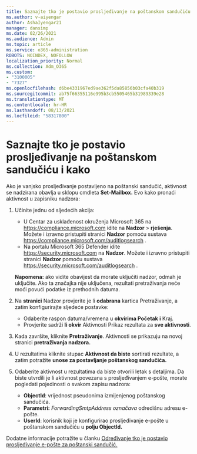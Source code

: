 ```yaml
---
title: Saznajte tko je postavio prosljeđivanje na poštanskom sandučiću i kako
ms.author: v-aiyengar
author: AshaIyengar21
manager: dansimp
ms.date: 02/26/2021
ms.audience: Admin
ms.topic: article
ms.service: o365-administration
ROBOTS: NOINDEX, NOFOLLOW
localization_priority: Normal
ms.collection: Adm_O365
ms.custom:
- "3100005"
- "7327"
ms.openlocfilehash: d6be4331967ed9ae362f5da85856b03cfa40b319
ms.sourcegitcommit: ab75f66355116e995b3cb5505465b31989339e28
ms.translationtype: MT
ms.contentlocale: hr-HR
ms.lasthandoff: 08/13/2021
ms.locfileid: "58317800"
---
```

# <a name="find-out-who-set-up-forwarding-on-a-mailbox-and-how"></a>Saznajte tko je postavio prosljeđivanje na poštanskom sandučiću i kako

Ako je vanjsko prosljeđivanje postavljeno na poštanski sandučić, aktivnost se nadzirana obavlja u sklopu cmdleta **Set-Mailbox.** Evo kako pronaći aktivnost u zapisniku nadzora:

1. Učinite jednu od sljedećih akcija:
   - U Centar za usklađenost okruženja Microsoft 365 na <https://compliance.microsoft.com> idite na **Nadzor** \> **rješenja**. Možete i izravno pristupiti stranici **Nadzor** pomoću sustava <https://compliance.microsoft.com/auditlogsearch> .
   - Na portalu Microsoft 365 Defender idite <https://security.microsoft.com> na **Nadzor**. Možete i izravno pristupiti stranici **Nadzor** pomoću sustava <https://security.microsoft.com/auditlogsearch> .

   **Napomena:** ako vidite obavijest da morate uključiti nadzor, odmah je uključite. Ako ta značajka nije uključena, rezultati pretraživanja neće moći povući podatke iz prethodnih datuma.

2. Na **stranici** Nadzor provjerite je li **odabrana** kartica Pretraživanje, a zatim konfigurirajte sljedeće postavke:
   - Odaberite raspon datuma/vremena u **okvirima Početak** **i** Kraj.
   - Provjerite sadrži **li okvir** Aktivnosti Prikaz rezultata za **sve aktivnosti**.

3. Kada završite, kliknite **Pretraživanje**. Aktivnosti se prikazuju na novoj stranici **pretraživanja nadzora.**

4. U rezultatima kliknite stupac **Aktivnost da biste** sortirati rezultate, a zatim potražite **unose za postavljanje poštanskog sandučića.**

5. Odaberite aktivnost u rezultatima da biste otvorili letak s detaljima. Da biste utvrdili je li aktivnost povezana s prosljeđivanjem e-pošte, morate pogledati pojedinosti o svakom zapisu nadzora:
   - **ObjectId**: vrijednost pseudonima izmijenjenog poštanskog sandučića.
   - **Parametri:** _ForwardingSmtpAddress označava_ odredišnu adresu e-pošte.
   - **UserId**: korisnik koji je konfigurirao prosljeđivanje e-pošte u poštanskom sandučiću u **polju ObjectId.**

Dodatne informacije potražite u članku [Određivanje tko je postavio prosljeđivanje e-pošte za poštanski sandučić.](https://docs.microsoft.com/microsoft-365/compliance/auditing-troubleshooting-scenarios#determine-who-set-up-email-forwarding-for-a-mailbox)
